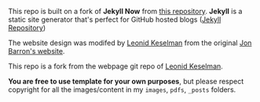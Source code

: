 This repo is built on a fork of **Jekyll Now** from [this repository](https://github.com/barryclark/jekyll-now). **Jekyll** is a static site generator that's perfect for GitHub hosted blogs ([Jekyll Repository](https://github.com/jekyll/jekyll))

The website design was modifed by [Leonid Keselman](https://leonidk.com/) from the original [Jon Barron's website](https://jonbarron.info/).

This repo is a fork from the webpage git repo of [Leonid Keselman](https://github.com/leonidk/new_website).

**You are free to use template for your own purposes**, but please respect copyright for all the images/content in my `images`, `pdfs`, `_posts` folders. 




